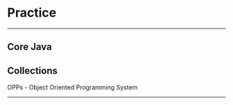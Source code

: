 # Practice
**********
Core Java
--------------------------------------
Collections
-------------------------------------
OPPs - Object Oriented Programming System
********
